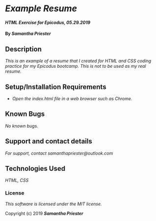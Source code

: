 # _Example Resume_

#### _HTML Exercise for Epicodus, 05.29.2019_

#### By _**Samantha Priester**_

## Description

_This is an example of a resume that I created for HTML and CSS coding practice for my Epicodus bootcamp. This is not to be used as my real resume._

## Setup/Installation Requirements

* _Open the index.html file in a web browser such as Chrome._

## Known Bugs

_No known bugs._

## Support and contact details

_For support, contact samanthapriester@outlook.com_

## Technologies Used

_HTML, CSS_

### License

*This software is licensed under the MIT license.*

Copyright (c) 2019 **_Samantha Priester_**

